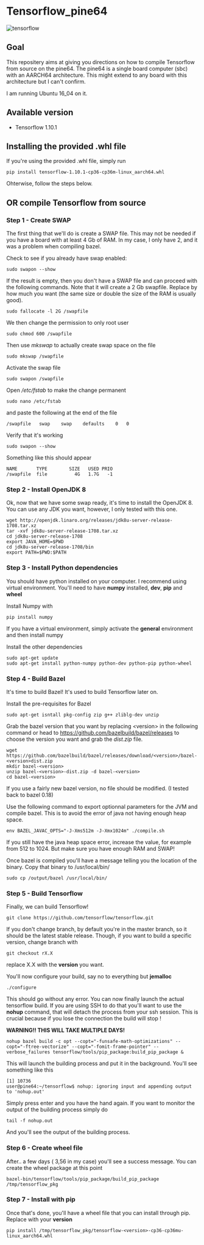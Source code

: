 # Tensorflow_pine64

![tensorflow](https://tuatini.me/content/images/2017/09/TF_logo_no_shadow_1.png)


## Goal

This repositery aims at giving you directions on how to compile Tensorflow from source on the pine64. The pine64 is a single board computer (sbc) with an AARCH64 architecture. This might extend to any board with this architecture but I can't confirm.

I am running Ubuntu 16_04 on it.

## Available version

- Tensorflow 1.10.1

## Installing the provided .whl file

If you're using the provided .whl file, simply run

    pip install tensorflow-1.10.1-cp36-cp36m-linux_aarch64.whl

Ohterwise, follow the steps below.

## OR compile Tensorflow from source

### Step 1 -  Create SWAP

The first thing that we'll do is create a SWAP file. This may not be needed if you have a board with at least 4 Gb of RAM. In my case, I only have 2, and it was a problem when compiling bazel.

Check to see if you already have swap enabled:
   
    sudo swapon --show

If the result is empty, then you don't have a SWAP file and can proceed with the following commands. Note that it will create a 2 Gb swapfile. Replace by how much you want (the same size or double the size of the RAM is usually good).

    sudo fallocate -l 2G /swapfile

We then change the permission to only root user

    sudo chmod 600 /swapfile

Then use *mkswap* to actually create swap space on the file

    sudo mkswap /swapfile

Activate the swap file

    sudo swapon /swapfile

Open */etc/fstab* to make the change permanent

    sudo nano /etc/fstab

and paste the following at the end of the file

    /swapfile   swap    swap    defaults    0   0

Verify that it's working

    sudo swapon --show

Something like this should appear

    NAME       TYPE        SIZE   USED PRIO
    /swapfile  file          4G   1.7G   -1

### Step 2 - Install OpenJDK 8

Ok, now that we have some swap ready, it's time to install the OpenJDK 8. You can use any JDK you want, however, I only tested with this one.

    wget http://openjdk.linaro.org/releases/jdk8u-server-release-1708.tar.xz
    tar -xvf jdk8u-server-release-1708.tar.xz
    cd jdk8u-server-release-1708
    export JAVA_HOME=$PWD
    cd jdk8u-server-release-1708/bin
    export PATH=$PWD:$PATH

### Step 3 - Install Python dependencies

You should have python installed on your computer. I recommend using virtual environment. You'll need to have **numpy** installed, **dev**, **pip** and **wheel**

Install Numpy with

    pip install numpy

If you have a virtual environment, simply activate the **general** environment and then install numpy

Install the other dependencies

    sudo apt-get update
    sudo apt-get install python-numpy python-dev python-pip python-wheel

### Step 4 - Build Bazel

It's time to build Bazel! It's used to build Tensorflow later on.

Install the pre-requisites for Bazel

    sudo apt-get isntall pkg-config zip g++ zliblg-dev unzip

Grab the bazel version that you want by replacing \<version> in the following command or head to https://github.com/bazelbuild/bazel/releases to choose the version you want and grab the *dist.zip* file.

    wget https://github.com/bazelbuild/bazel/releases/download/<version>/bazel-<version>dist.zip
    mkdir bazel-<version>
    unzip bazel-<version>-dist.zip -d bazel-<version>
    cd bazel-<version>

If you use a fairly new bazel version, no file should be modified. (I tested back to bazel 0.18)

Use the following command to export optionnal parameters for the JVM and compile bazel. This is to avoid the error of java not having enough heap space.

    env BAZEL_JAVAC_OPTS="-J-Xms512m -J-Xmx1024m" ./compile.sh

If you still have the java heap space error, increase the value, for example from 512 to 1024. But make sure you have enough RAM and SWAP!

Once bazel is compiled you'll have a message telling you the location of the binary. Copy that binary to /usr/local/bin/

    sudo cp /output/bazel /usr/local/bin/

### Step 5 - Build Tensorflow

Finally, we can build Tensorflow!

    git clone https://github.com/tensorflow/tensorflow.git

If you don't change branch, by default you're in the master branch, so it should be the latest stable release. Though, if you want to build a specific version, change branch with

    git checkout rX.X

replace X.X with the **version** you want.

You'll now configure your build, say no to everything but **jemalloc**

    ./configure

This should go without any error. You can now finally launch the actual tensorflow build. If you are using SSH to do that you'll want to use the **nohup** command, that will detach the process from your ssh session. This is crucial because if you lose the connection the build will stop ! 

**WARNING!! THIS WILL TAKE MULTIPLE DAYS!**

    nohup bazel build -c opt --copt="-funsafe-math-optimizations" --copt="-ftree-vectorize" --copt="-fomit-frame-pointer" --verbose_failures tensorflow/tools/pip_package:build_pip_package &

This will launch the building process and put it in the background. You'll see something like this 

    [1] 10736
    user@pine64:~/tensorflow$ nohup: ignoring input and appending output to 'nohup.out'

Simply press enter and you have the hand again. If   you want to monitor the output of the building process simply do

    tail -f nohup.out

And you'll see the output of the building process.

### Step 6 -  Create wheel file
After.. a few days ( 3,56 in my case) you'll see a success message. You can create the wheel package at this point

    bazel-bin/tensorflow/tools/pip_package/build_pip_package /tmp/tensorflow_pkg


### Step 7 - Install with pip
Once that's done, you'll have a wheel file that you can install through pip. Replace <version> with your **version**

    pip install /tmp/tensorflow_pkg/tensorflow-<version>-cp36-cp36mu-linux_aarch64.whl



